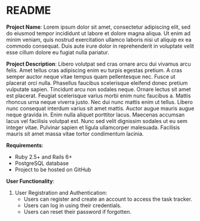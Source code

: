 # README
**Project Name**: Lorem ipsum dolor sit amet, consectetur adipiscing elit, sed do eiusmod tempor incididunt ut labore et dolore magna aliqua. Ut enim ad minim veniam, quis nostrud exercitation ullamco laboris nisi ut aliquip ex ea commodo consequat. Duis aute irure dolor in reprehenderit in voluptate velit esse cillum dolore eu fugiat nulla pariatur.

**Project Description**: Libero volutpat sed cras ornare arcu dui vivamus arcu felis. Amet tellus cras adipiscing enim eu turpis egestas pretium. A cras semper auctor neque vitae tempus quam pellentesque nec. Fusce ut placerat orci nulla. Phasellus faucibus scelerisque eleifend donec pretium vulputate sapien. Tincidunt arcu non sodales neque. Ornare lectus sit amet est placerat. Feugiat scelerisque varius morbi enim nunc faucibus a. Mattis rhoncus urna neque viverra justo. Nec dui nunc mattis enim ut tellus. Libero nunc consequat interdum varius sit amet mattis. Auctor augue mauris augue neque gravida in. Enim nulla aliquet porttitor lacus. Maecenas accumsan lacus vel facilisis volutpat est. Nunc sed velit dignissim sodales ut eu sem integer vitae. Pulvinar sapien et ligula ullamcorper malesuada. Facilisis mauris sit amet massa vitae tortor condimentum lacinia.

**Requirements**:

- Ruby 2.5+ and Rails 6+
- PostgreSQL database
- Project to be hosted on GitHub

**User Functionality**:

1. User Registration and Authentication:
   + Users can register and create an account to access the task tracker.
   + Users can log in using their credentials.
   - Users can reset their password if forgotten.
